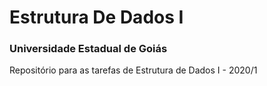 # Estrutura De Dados I
### Universidade Estadual de Goiás
 Repositório para as tarefas de Estrutura de Dados I - 2020/1
